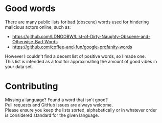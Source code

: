 # Good words

There are many public lists for bad (obscene) words used for hindering malicious actors online, such as:
- https://github.com/LDNOOBW/List-of-Dirty-Naughty-Obscene-and-Otherwise-Bad-Words
- https://github.com/coffee-and-fun/google-profanity-words

However I couldn't find a decent list of positive words, so I made one.  
This list is intended as a tool for approximating the amount of good vibes in your data set.

# Contributing

Missing a language? Found a word that isn't good?  
Pull requests and GitHub issues are always welcome.  
Please ensure you keep the lists sorted, alphabetically or in whatever order is considered standard for the given language.

